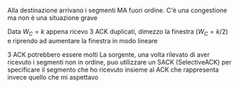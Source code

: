 Alla destinazione arrivano i segmenti MA fuori ordine. 
C'è una congestione ma non è una situazione grave

Data $W_C = k$ appena ricevo 3 ACK duplicati, dimezzo la finestra ($W_C = k/2$) e riprendo ad aumentare la finestra in modo lineare

3 ACK potrebbero essere molti
La sorgente, una volta rilevato di aver ricevuto i segmenti non in ordine, puo utilizzare un SACK (SelectiveACK) per specificare il segmento che ho ricevuto insieme al ACK che rappresenta invece quello che mi aspettavo